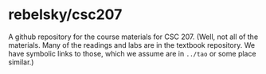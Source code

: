 rebelsky/csc207
===============

A github repository for the course materials for CSC 207.  (Well, not
all of the materials.  Many of the readings and labs are in the
textbook repository.  We have symbolic links to those, which we assume
are in `../tao` or some place similar.)
